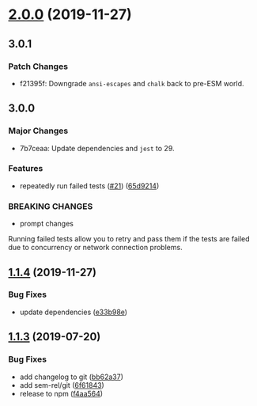 # [2.0.0](https://github.com/unional/jest-watch-repeat/compare/v1.1.4...v2.0.0) (2019-11-27)

## 3.0.1

### Patch Changes

- f21395f: Downgrade `ansi-escapes` and `chalk` back to pre-ESM world.

## 3.0.0

### Major Changes

- 7b7ceaa: Update dependencies and `jest` to 29.

### Features

- repeatedly run failed tests ([#21](https://github.com/unional/jest-watch-repeat/issues/21)) ([65d9214](https://github.com/unional/jest-watch-repeat/commit/65d9214))

### BREAKING CHANGES

- prompt changes

Running failed tests allow you to retry and pass them if the tests are failed due to concurrency or network connection problems.

## [1.1.4](https://github.com/unional/jest-watch-repeat/compare/v1.1.3...v1.1.4) (2019-11-27)

### Bug Fixes

- update dependencies ([e33b98e](https://github.com/unional/jest-watch-repeat/commit/e33b98e))

## [1.1.3](https://github.com/unional/jest-watch-repeat/compare/v1.1.2...v1.1.3) (2019-07-20)

### Bug Fixes

- add changelog to git ([bb62a37](https://github.com/unional/jest-watch-repeat/commit/bb62a37))
- add sem-rel/git ([6f61843](https://github.com/unional/jest-watch-repeat/commit/6f61843))
- release to npm ([f4aa564](https://github.com/unional/jest-watch-repeat/commit/f4aa564))
